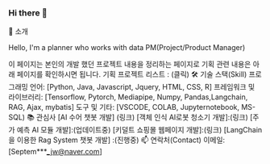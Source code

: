### Hi there 👋
🌱 소개

Hello, I'm a planner who works with data
PM(Project/Product Manager) 

이 페이지는 본인의 개발 했던 프로젝트 내용을 정리하는 페이지로 기획 관련 내용은 아래 페이지를 확인하시면 됩니다.
기획 프로젝트 리스트 : (클릭)
🛠 기술 스택(Skill)
프로그래밍 언어: [Python, Java, Javascript, Jquery, HTML, CSS, R]
프레임워크 및 라이브러리: [Tensorflow, Pytorch, Mediapipe, Numpy, Pandas,Langchain, RAG, Ajax, mybatis]
도구 및 기타: [VSCODE, COLAB, Jupyternotebook, MS-SQL)
📚 관심사
[AI 수어 챗봇 개발] (링크)
[객체 인식 AI로봇 청소기 개발]:(링크)
[주가 예측 AI 모듈 개발]:(업데이트중)
[키덜트 쇼핑몰 웹페이지 개발]:(링크)
[LangChain을 이용한 Rag System 챗봇 개발] :(진행중)
📫 연락처(Contact)
이메일:[Septem***_jw@naver.com]

<!--
**Leejuwon9902/Leejuwon9902** is a ✨ _special_ ✨ repository because its `README.md` (this file) appears on your GitHub profile.

Here are some ideas to get you started:

- 🔭 I’m currently working on ...
- 🌱 I’m currently learning ...
- 👯 I’m looking to collaborate on ...
- 🤔 I’m looking for help with ...
- 💬 Ask me about ...
- 📫 How to reach me: ...
- 😄 Pronouns: ...
- ⚡ Fun fact: ...
-->
